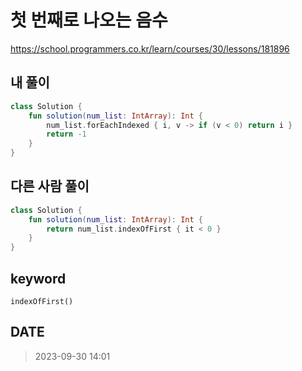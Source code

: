 # 첫 번째로 나오는 음수

https://school.programmers.co.kr/learn/courses/30/lessons/181896

## 내 풀이
```kt
class Solution {
    fun solution(num_list: IntArray): Int {
        num_list.forEachIndexed { i, v -> if (v < 0) return i }
        return -1
    }
}
```

## 다른 사람 풀이
```kt
class Solution {
    fun solution(num_list: IntArray): Int {
        return num_list.indexOfFirst { it < 0 }
    }
}
```

## keyword
`indexOfFirst()`

## DATE
> 2023-09-30 14:01